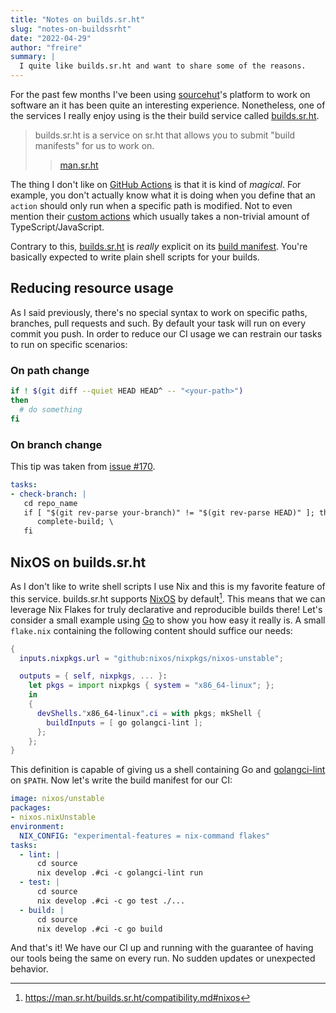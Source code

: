 ```yaml
---
title: "Notes on builds.sr.ht"
slug: "notes-on-buildssrht"
date: "2022-04-29"
author: "freire"
summary: |
  I quite like builds.sr.ht and want to share some of the reasons.
---
```


For the past few months I've been using [sourcehut][]'s platform to work on
software an it has been quite an interesting experience. Nonetheless, one of
the services I really enjoy using is the their build service called
[builds.sr.ht][].

> builds.sr.ht is a service on sr.ht that allows you to submit "build
> manifests" for us to work on.
> > [man.sr.ht](https://man.sr.ht/builds.sr.ht/)

The thing I don't like on [GitHub Actions] is that it is kind of _magical_. For
example, you don't actually know what it is doing when you define that an
`action` should only run when a specific path is modified. Not to even mention
their [custom actions](https://docs.github.com/pt/actions/creating-actions)
which usually takes a non-trivial amount of TypeScript/JavaScript.

Contrary to this, [builds.sr.ht][] is _really_ explicit on its [build
manifest][]. You're basically expected to write plain shell scripts for your
builds.

## Reducing resource usage

As I said previously, there's no special syntax to work on specific paths,
branches, pull requests and such. By default your task will run on every commit
you push. In order to reduce our CI usage we can restrain our tasks to run on
specific scenarios:

### On path change

```bash
if ! $(git diff --quiet HEAD HEAD^ -- "<your-path>")
then
  # do something
fi
```

### On branch change

This tip was taken from [issue #170](https://todo.sr.ht/~sircmpwn/builds.sr.ht/170).

```yaml
tasks:
- check-branch: |
   cd repo_name
   if [ "$(git rev-parse your-branch)" != "$(git rev-parse HEAD)" ]; then \
      complete-build; \
   fi
```

## NixOS on builds.sr.ht

As I don't like to write shell scripts I use Nix and this is my
favorite feature of this service. builds.sr.ht supports [NixOS][] by
default[^1]. This means that we can leverage Nix Flakes for truly declarative
and reproducible builds there! Let's consider a small example using
[Go](https://go.dev) to show you how easy it really is. A small `flake.nix`
containing the following content should suffice our needs:

```nix
{
  inputs.nixpkgs.url = "github:nixos/nixpkgs/nixos-unstable";

  outputs = { self, nixpkgs, ... }:
    let pkgs = import nixpkgs { system = "x86_64-linux"; };
    in
    {
      devShells."x86_64-linux".ci = with pkgs; mkShell {
        buildInputs = [ go golangci-lint ];
      };
    };
}
```

This definition is capable of giving us a shell containing Go and
[golangci-lint](https://github.com/golangci/golangci-lint) on `$PATH`. Now
let's write the build manifest for our CI:

```yaml
image: nixos/unstable
packages:
- nixos.nixUnstable
environment:
  NIX_CONFIG: "experimental-features = nix-command flakes"
tasks:
  - lint: |
      cd source
      nix develop .#ci -c golangci-lint run
  - test: |
      cd source
      nix develop .#ci -c go test ./...
  - build: |
      cd source
      nix develop .#ci -c go build
```

And that's it! We have our CI up and running with the guarantee of having our
tools being the same on every run. No sudden updates or unexpected behavior.

[^1]: <https://man.sr.ht/builds.sr.ht/compatibility.md#nixos>

[build manifest]: https://man.sr.ht/builds.sr.ht/manifest.md
[builds.sr.ht]: https://builds.sr.ht
[github actions]: https://github.com/features/actions
[nixos]: https://nixos.org
[sourcehut]: https://sr.ht
